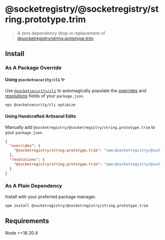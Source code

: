 # @socketregistry/@socketregistry/string.prototype.trim

> A zero dependency drop-in replacement of
> [@socketregistry/string.prototype.trim](https://www.npmjs.com/package/@socketregistry/string.prototype.trim).

## Install

### As A Package Override

#### Using `@socketsecurity/cli` :sparkles:

Use [`@socketsecurity/cli`](https://www.npmjs.com/package/@socketsecurity/cli)
to automagically populate the
[overrides](https://docs.npmjs.com/cli/v9/configuring-npm/package-json#overrides)
and [resolutions](https://yarnpkg.com/configuration/manifest#resolutions) fields
of your `package.json`.

```sh
npx @socketsecurity/cli optimize
```

#### Using Handcrafted Artisanal Edits

Manually add `@socketregistry/@socketregistry/string.prototype.trim` to your
`package.json`.

```json
{
  "overrides": {
    "@socketregistry/string.prototype.trim": "npm:@socketregistry/@socketregistry/string.prototype.trim@^1"
  },
  "resolutions": {
    "@socketregistry/string.prototype.trim": "npm:@socketregistry/@socketregistry/string.prototype.trim@^1"
  }
}
```

### As A Plain Dependency

Install with your preferred package manager.

```sh
npm install @socketregistry/@socketregistry/string.prototype.trim
```

## Requirements

Node &gt;=18.20.4
